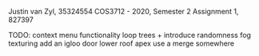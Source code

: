 Justin van Zyl, 35324554
COS3712 - 2020, Semester 2
Assignment 1, 827397



TODO:
context menu functionality
loop trees + introduce randomness
fog
texturing
add an igloo door
lower roof apex
use a merge somewhere